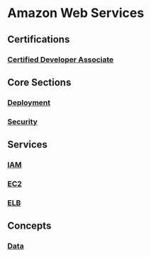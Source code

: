 # Amazon Web Services

## Certifications

### [Certified Developer Associate](/certifications/Developer%20Associate.md)

## Core Sections

### [Deployment](/Deployment.md)

### [Security](/Security.md)

## Services

### [IAM](/services/IAM.md)

### [EC2](/services/EC2.md)

### [ELB](/services/ELB.md)

## Concepts

### [Data](/concepts/Data.md)
